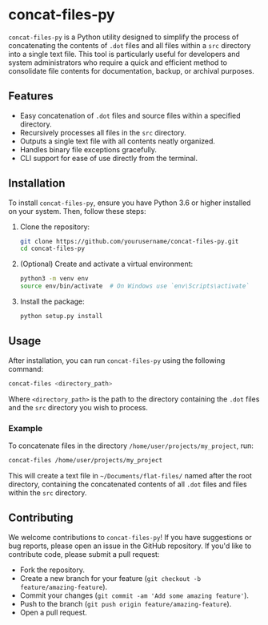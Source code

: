 # concat-files-py

`concat-files-py` is a Python utility designed to simplify the process of concatenating the contents of `.dot` files and all files within a `src` directory into a single text file. This tool is particularly useful for developers and system administrators who require a quick and efficient method to consolidate file contents for documentation, backup, or archival purposes.

## Features

- Easy concatenation of `.dot` files and source files within a specified directory.
- Recursively processes all files in the `src` directory.
- Outputs a single text file with all contents neatly organized.
- Handles binary file exceptions gracefully.
- CLI support for ease of use directly from the terminal.

## Installation

To install `concat-files-py`, ensure you have Python 3.6 or higher installed on your system. Then, follow these steps:

1. Clone the repository:
   ```bash
   git clone https://github.com/yourusername/concat-files-py.git
   cd concat-files-py
   ```
   
2. (Optional) Create and activate a virtual environment:
   ```bash
   python3 -m venv env
   source env/bin/activate  # On Windows use `env\Scripts\activate`
   ```
   
3. Install the package:
   ```bash
   python setup.py install
   ```

## Usage

After installation, you can run `concat-files-py` using the following command:
```bash
concat-files <directory_path>
```
Where `<directory_path>` is the path to the directory containing the `.dot` files and the `src` directory you wish to process.

### Example

To concatenate files in the directory `/home/user/projects/my_project`, run:
```bash
concat-files /home/user/projects/my_project
```
This will create a text file in `~/Documents/flat-files/` named after the root directory, containing the concatenated contents of all `.dot` files and files within the `src` directory.

## Contributing

We welcome contributions to `concat-files-py`! If you have suggestions or bug reports, please open an issue in the GitHub repository. If you'd like to contribute code, please submit a pull request:

- Fork the repository.
- Create a new branch for your feature (`git checkout -b feature/amazing-feature`).
- Commit your changes (`git commit -am 'Add some amazing feature'`).
- Push to the branch (`git push origin feature/amazing-feature`).
- Open a pull request.

